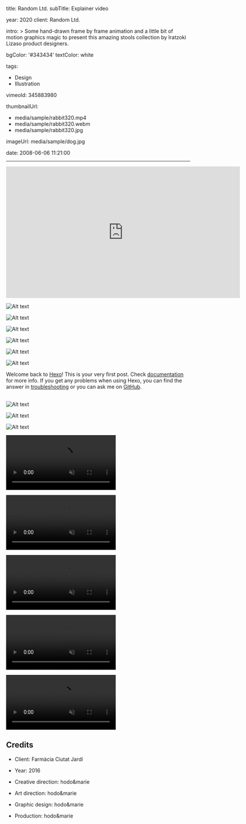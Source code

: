 title: Random Ltd.
subTitle: Explainer video

year: 2020
client: Random Ltd.

intro: >
  Some hand-drawn frame by frame animation and a little bit of motion graphics
  magic to present this amazing stools collection by Iratzoki Lizaso product
  designers.

bgColor: '#343434'
textColor: white

tags:
  - Design
  - Illustration

vimeoId: 345883980

thumbnailUrl:
  - media/sample/rabbit320.mp4
  - media/sample/rabbit320.webm
  - media/sample/rabbit320.jpg

imageUrl: media/sample/dog.jpg



date: 2008-06-06 11:21:00

---

<!-- Sample of a full size vimeo video inside the post -->
<!-- Pay attention to the use of 'gallery-1' class for a right separation with the  -->
<!-- next/previous element -->
<!-- Also, you may need to use 'embed-responsive' and 'embed-responsive-16by9'  -->
<!-- Others: 'embed-responsive-4by3', 'embed-responsive-1by1">', 'embed-responsive-21by9' -->
<!-- @see: https://getbootstrap.com/docs/4.0/utilities/embed/ -->
<div class="gallery gallery-1">
	<p class="embed-responsive embed-responsive-16by9">	
		<iframe src="https://player.vimeo.com/video/343188343?color=000000" width="640" height="360" frameborder="0" allow="autoplay; fullscreen" allowfullscreen></iframe>
	</p>
</div>

<!-- This is a 3x gallery sample -->
<!-- Always add a linebreak between images -->
<!-- It needs three images between paragraph tags -->
<div class="gallery  gallery-3">

![Alt text](http://placekitten.com/920/920 )

![Alt text](http://placekitten.com/910/910 )

![Alt text](http://placekitten.com/930/930 )

</div>


<!-- This is a 2x gallery sample -->
<!-- Always add a linebreak between images -->
<!-- It needs two images between paragraph tags -->
<div class="gallery gallery-2">

![Alt text](http://placekitten.com/650/420 )

![Alt text](http://placekitten.com/650/420 )


</div>


<!-- This is a 1x gallery sample -->
<!-- Always add a linebreak after the image -->
<!-- It needs one images between paragraph tags -->
<div class="gallery gallery-1">

![Alt text](http://placekitten.com/1330/600 )

</div>

<!-- For a proper separation with the next gallery, 
     you need to add a <br> tag after the last paragraph -->
Welcome back to [Hexo](https://hexo.io/)! This is your very first post. Check [documentation](https://hexo.io/docs/) for more info. If you get any problems when using Hexo, you can find the answer in [troubleshooting](https://hexo.io/docs/troubleshooting.html) or you can ask me on [GitHub](https://github.com/hexojs/hexo/issues).
<br><br>

<div class="gallery gallery-3">

![Alt text](http://placekitten.com/600/600 )

![Alt text](http://placekitten.com/800/800 )

![Alt text](http://placekitten.com/700/700 )

</div>



<!-- This is a 3x VIDEO gallery sample -->
<!-- Always add a linebreak between images -->
<!-- It needs three images between paragraph tags -->
<div class="gallery gallery-video gallery-3">

<p>
	<video playsinline="playsinline" muted>
			<source src="/media/sample/rabbit320.mp4" type="video/mp4">
			<source src="/media/sample/rabbit320.webm" type="video/webm">
	</video>
</p>

<p>
	<video playsinline="playsinline" muted>
			<source src="/media/sample/rabbit320.mp4" type="video/mp4">
			<source src="/media/sample/rabbit320.webm" type="video/webm">
	</video>
</p>

<p>
	<video playsinline="playsinline" muted>
			<source src="/media/sample/rabbit320.mp4" type="video/mp4">
			<source src="/media/sample/rabbit320.webm" type="video/webm">
	</video>
</p>

</div>


<!-- This is a 2x gallery VIDEO sample -->
<!-- Always add a linebreak between images -->
<!-- It needs two images between paragraph tags -->
<div class="gallery gallery-video gallery-2">

<p>
	<video playsinline="playsinline" muted>
			<source src="/media/sample/rabbit320.mp4" type="video/mp4">
			<source src="/media/sample/rabbit320.webm" type="video/webm">
	</video>
</p>

<p>
	<video playsinline="playsinline" muted>
			<source src="/media/sample/rabbit320.mp4" type="video/mp4">
			<source src="/media/sample/rabbit320.webm" type="video/webm">
	</video>
</p>


</div>


<!-- Sample credits secion -->
## Credits

* Client: Farmàcia Ciutat Jardí
* Year: 2016


* Creative direction: hodo&marie
* Art direction: hodo&marie
* Graphic design: hodo&marie
* Production: hodo&marie